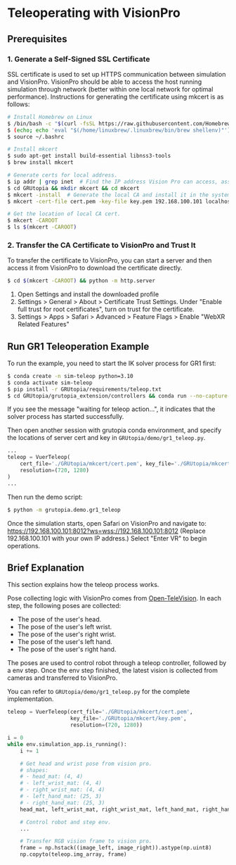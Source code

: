 # Teleoperating with VisionPro

## Prerequisites

### 1. Generate a Self-Signed SSL Certificate

SSL certificate is used to set up HTTPS communication between simulation and VisionPro. VisionPro should be able to access the host running simulation through network (better within one local network for optimal performance). Instructions for generating the certificate using mkcert is as follows:

```bash
# Install Homebrew on Linux
$ /bin/bash -c "$(curl -fsSL https://raw.githubusercontent.com/Homebrew/install/HEAD/install.sh)"
$ (echo; echo 'eval "$(/home/linuxbrew/.linuxbrew/bin/brew shellenv)"') >> ~/.bashrc
$ source ~/.bashrc

# Install mkcert
$ sudo apt-get install build-essential libnss3-tools
$ brew install mkcert

# Generate certs for local address.
$ ip addr | grep inet  # Find the IP address Vision Pro can access, assume 192.168.100.101
$ cd GRUtopia && mkdir mkcert && cd mkcert
$ mkcert -install  # Generate the local CA and install it in the system trust store.
$ mkcert -cert-file cert.pem -key-file key.pem 192.168.100.101 localhost 127.0.0.1  # Replace 192.168.100.101 with your host IP addr

# Get the location of local CA cert.
$ mkcert -CAROOT
$ ls $(mkcert -CAROOT)
```

### 2. Transfer the CA Certificate to VisionPro and Trust It

To transfer the certificate to VisionPro, you can start a server and then access it from VisionPro to download the certificate directly.

```bash
$ cd $(mkcert -CAROOT) && python -m http.server
```

1. Open Settings and install the downloaded profile
2. Settings > General > About > Certificate Trust Settings. Under "Enable full trust for root certificates", turn on trust for the certificate.
3. Settings > Apps > Safari > Advanced > Feature Flags > Enable "WebXR Related Features"

## Run GR1 Teleoperation Example

To run the example, you need to start the IK solver process for GR1 first:

```bash
$ conda create -n sim-teleop python=3.10
$ conda activate sim-teleop
$ pip install -r GRUtopia/requirements/teleop.txt
$ cd GRUtopia/grutopia_extension/controllers && conda run --no-capture-output -n sim-teleop python gr1_teleop.py
```

If you see the message "waiting for teleop action...", it indicates that the solver process has started successfully.

Then open another session with grutopia conda environment, and specify the locations of server cert and key in `GRUtopia/demo/gr1_teleop.py`.

```python
...
teleop = VuerTeleop(
    cert_file='./GRUtopia/mkcert/cert.pem', key_file='./GRUtopia/mkcert/key.pem',   # Specify locations of your cert and key here
    resolution=(720, 1280)
)
...
```

Then run the demo script:

```bash
$ python -m grutopia.demo.gr1_teleop
```

Once the simulation starts, open Safari on VisionPro and navigate to:
https://192.168.100.101:8012?ws=wss://192.168.100.101:8012 (Replace 192.168.100.101 with your own IP address.)
Select "Enter VR" to begin operations.

## Brief Explanation

This section explains how the teleop process works.

Pose collecting logic with VisionPro comes from [Open-TeleVision](https://github.com/OpenTeleVision/TeleVision). In each step, the following poses are collected:

- The pose of the user's head.
- The pose of the user's left wrist.
- The pose of the user's right wrist.
- The pose of the user's left hand.
- The pose of the user's right hand.

The poses are used to control robot through a teleop controller, followed by a env step. Once the env step finished, the latest vision is collected from cameras and transferred to VisionPro.

You can refer to `GRUtopia/demo/gr1_teleop.py` for the complete implementation.

```python
teleop = VuerTeleop(cert_file='./GRUtopia/mkcert/cert.pem',
                    key_file='./GRUtopia/mkcert/key.pem',
                    resolution=(720, 1280))

i = 0
while env.simulation_app.is_running():
    i += 1

    # Get head and wrist pose from vision pro.
    # shapes:
    # - head_mat: (4, 4)
    # - left_wrist_mat: (4, 4)
    # - right_wrist_mat: (4, 4)
    # - left_hand_mat: (25, 3)
    # - right_hand_mat: (25, 3)
    head_mat, left_wrist_mat, right_wrist_mat, left_hand_mat, right_hand_mat, begin_move = teleop.step()

    # Control robot and step env.
    ...

    # Transfer RGB vision frame to vision pro.
    frame = np.hstack((image_left, image_right)).astype(np.uint8)
    np.copyto(teleop.img_array, frame)
```
